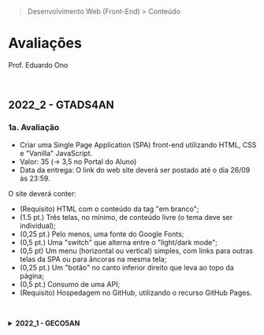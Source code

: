 > Desenvolvimento Web (Front-End) > Conteúdo

# Avaliações

Prof. Eduardo Ono

<br>

## 2022_2 - GTADS4AN

### 1a. Avaliação

- Criar uma Single Page Application (SPA) front-end utilizando HTML, CSS e "Vanilla" JavaScript.
- Valor: 35 (-> 3,5 no Portal do Aluno)
- Data da entrega: O link do web site deverá ser postado até o dia 26/09 às 23:59.

O site deverá conter:

- (Requisito) HTML com o conteúdo da tag <body> "em branco";
- (1.5 pt.) Três telas, no mínimo, de conteúdo livre (o tema deve ser individual);
- (0,25 pt.) Pelo menos, uma fonte do Google Fonts;
- (0,5 pt.) Uma "switch" que alterna entre o "light/dark mode";
- (0,5 pt) Um menu (horizontal ou vertical) simples, com links para outras telas da SPA ou para âncoras na mesma tela;
- (0,25 pt.) Um "botão" no canto inferior direito que leva ao topo da página;
- (0,5 pt.) Consumo de uma API;
- (Requisito) Hospedagem no GitHub, utilizando o recurso GitHub Pages.

&nbsp;

<details>
<summary>
    <strong>2022_1 - GECO5AN</strong>
</summary>
<section markdown="1">

__1a. Avaliação__

* Desenvolver um web site responsivo utilizando HTML, CSS e JavaScript, cujo conteúdo deverá ser condizente com o tema do Projeto Integrador.

* Hospedar o web site no GitHub, utilizando o recurso GitHub Pages.

* O web site poderá ser elaborado em grupo, desde que o grupo seja o mesmo do Projeto Integrador.

* Quem não cursa a disciplina Projeto Integrador deverá elaborar o web site individualmente, como tema de livre escolha.

* Enviar o link da homepage no AVA até o dia 13/04. Apenas um link por grupo, fornecendo o nome e RA dos integrantes. do grupo.

* O web site deverá conter:

    * Um "switch" que alterna entre os modos Light/Dart.

    * Um menu (horizontal ou vertical) simples, com links para outras páginas ou para âncoras na mesma página.

    * Um "botão" no canto inferior direito que leva ao topo da página.

    * Consumo de uma API.

</section>
</details>
